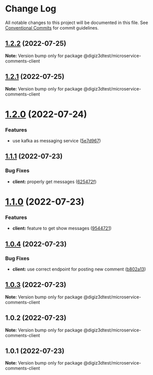 # Change Log

All notable changes to this project will be documented in this file.
See [Conventional Commits](https://conventionalcommits.org) for commit guidelines.

## [1.2.2](https://github.com/digiz3d/ts-microservice-comments/compare/v1.2.1...v1.2.2) (2022-07-25)

**Note:** Version bump only for package @digiz3dtest/microservice-comments-client





## [1.2.1](https://github.com/digiz3d/ts-microservice-comments/compare/v1.2.0...v1.2.1) (2022-07-25)

**Note:** Version bump only for package @digiz3dtest/microservice-comments-client





# [1.2.0](https://github.com/digiz3d/ts-microservice-comments/compare/v1.1.2...v1.2.0) (2022-07-24)


### Features

* use kafka as messaging service ([5e7d967](https://github.com/digiz3d/ts-microservice-comments/commit/5e7d967f1eccb59ffa92e16aa0a4fd7e61ff3dbf))





## [1.1.1](https://github.com/digiz3d/ts-microservice-comments/compare/v1.1.0...v1.1.1) (2022-07-23)


### Bug Fixes

* **client:** properly get messages ([625472f](https://github.com/digiz3d/ts-microservice-comments/commit/625472f5f2dee1eaa60f3a3e169b2136411a330a))





# [1.1.0](https://github.com/digiz3d/ts-microservice-comments/compare/v1.0.4...v1.1.0) (2022-07-23)


### Features

* **client:** feature to get show messages ([9544721](https://github.com/digiz3d/ts-microservice-comments/commit/95447216682db2acee9344ba8f0ff6bd297d30b9))





## [1.0.4](https://github.com/digiz3d/ts-microservice-comments/compare/v1.0.3...v1.0.4) (2022-07-23)


### Bug Fixes

* **client:** use correct endpoint for posting new comment ([b802a13](https://github.com/digiz3d/ts-microservice-comments/commit/b802a1318585a9939e3848b46026147e4a8549f5))





## [1.0.3](https://github.com/digiz3d/ts-microservice-comments/compare/v1.0.2...v1.0.3) (2022-07-23)

**Note:** Version bump only for package @digiz3dtest/microservice-comments-client





## 1.0.2 (2022-07-23)

**Note:** Version bump only for package @digiz3dtest/microservice-comments-client





## 1.0.1 (2022-07-23)

**Note:** Version bump only for package @digiz3dtest/microservice-comments-client
